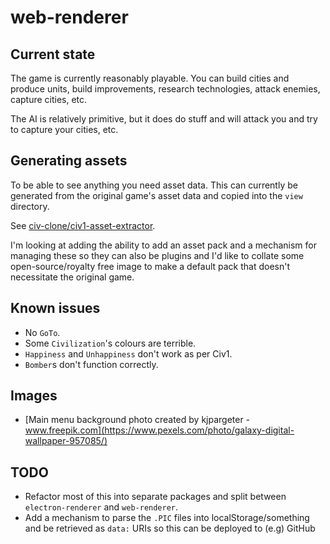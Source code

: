 # web-renderer

## Current state

The game is currently reasonably playable. You can build cities and produce units, build improvements, research
technologies, attack enemies, capture cities, etc.

The AI is relatively primitive, but it does do stuff and will attack you and try to capture your cities, etc.

## Generating assets

To be able to see anything you need asset data. This can currently be generated from the original game's asset data and
copied into the `view` directory.

See [civ-clone/civ1-asset-extractor](https://github.com/civ-clone/civ1-asset-extractor).

I'm looking at adding the ability to add an asset pack and a mechanism for managing these so they can also be plugins
and I'd like to collate some open-source/royalty free image to make a default pack that doesn't necessitate the original
game.

## Known issues

- No `GoTo`.
- Some `Civilization`'s colours are terrible.
- `Happiness` and `Unhappiness` don't work as per Civ1.
- `Bomber`s don't function correctly.

## Images

- [Main menu background photo created by kjpargeter - www.freepik.com](https://www.pexels.com/photo/galaxy-digital-wallpaper-957085/)

## TODO

- Refactor most of this into separate packages and split between `electron-renderer` and `web-renderer`.
- Add a mechanism to parse the `.PIC` files into localStorage/something and be retrieved as `data:` URIs so this can be
  deployed to (e.g) GitHub
